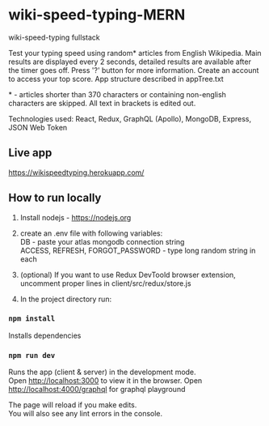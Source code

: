 # wiki-speed-typing-MERN
wiki-speed-typing fullstack

Test your typing speed using random* articles from English Wikipedia. Main results are displayed every 2 seconds, detailed results are available after the timer goes off. Press '?' button for more information.
Create an account to access your top score.  App structure described in appTree.txt

\* \- articles shorter than 370 characters or containing non-english characters are skipped. All text in brackets is edited out.

Technologies used: React, Redux, GraphQL (Apollo), MongoDB, Express, JSON Web Token

## Live app

https://wikispeedtyping.herokuapp.com/

## How to run locally

1. Install nodejs - https://nodejs.org

2. create an .env file with following variables:<br />
DB - paste your atlas mongodb connection string <br />
ACCESS, REFRESH, FORGOT_PASSWORD - type long random string in each

3. (optional) If you want to use Redux DevToold browser extension, uncomment proper lines in client/src/redux/store.js

4. In the project directory run:

### `npm install` 
Installs dependencies
### `npm run dev`
Runs the app (client & server) in the development mode.<br />
Open [http://localhost:3000](http://localhost:3000) to view it in the browser.
Open [http://localhost:4000/graphql](http://localhost:3000/graphql) for graphql playground

The page will reload if you make edits.<br />
You will also see any lint errors in the console.
